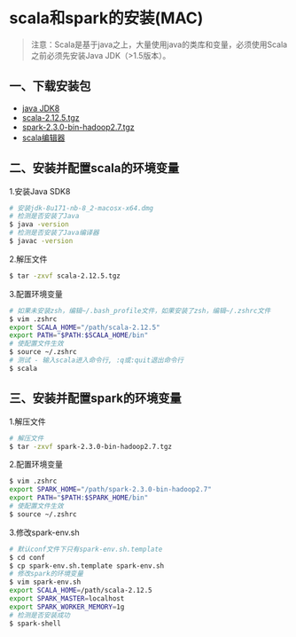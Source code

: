 # scala和spark的安装(MAC)

> 注意：Scala是基于java之上，大量使用java的类库和变量，必须使用Scala之前必须先安装Java JDK（>1.5版本）。

## 一、下载安装包

- [java JDK8](http://www.oracle.com/technetwork/java/javase/downloads/index.html)
- [scala-2.12.5.tgz](http://www.scala-lang.org/download/)
- [spark-2.3.0-bin-hadoop2.7.tgz](https://www.apache.org/dyn/closer.lua/spark/spark-2.3.0/spark-2.3.0-bin-hadoop2.7.tgz)
- [scala编辑器](https://www.jetbrains.com/idea/download/#section=mac)

## 二、安装并配置scala的环境变量
1.安装Java SDK8
```sh
# 安装jdk-8u171-nb-8_2-macosx-x64.dmg
# 检测是否安装了Java
$ java -version
# 检测是否安装了Java编译器
$ javac -version
```
2.解压文件
```sh
$ tar -zxvf scala-2.12.5.tgz
```
3.配置环境变量
```sh
# 如果未安装zsh，编辑~/.bash_profile文件，如果安装了zsh，编辑~/.zshrc文件
$ vim .zshrc
export SCALA_HOME="/path/scala-2.12.5"
export PATH="$PATH:$SCALA_HOME/bin"
# 使配置文件生效
$ source ~/.zshrc
# 测试 - 输入scala进入命令行, :q或:quit退出命令行
$ scala
```

## 三、安装并配置spark的环境变量
1.解压文件
```sh
# 解压文件
$ tar -zxvf spark-2.3.0-bin-hadoop2.7.tgz
```
2.配置环境变量
```sh
$ vim .zshrc
export SPARK_HOME="/path/spark-2.3.0-bin-hadoop2.7"
export PATH="$PATH:$SPARK_HOME/bin"
# 使配置文件生效
$ source ~/.zshrc
```
3.修改spark-env.sh
```sh
# 默认conf文件下只有spark-env.sh.template
$ cd conf
$ cp spark-env.sh.template spark-env.sh
# 修改spark的环境变量
$ vim spark-env.sh
export SCALA_HOME=/path/scala-2.12.5
export SPARK_MASTER=localhost
export SPARK_WORKER_MEMORY=1g
# 检测是否安装成功
$ spark-shell
```



